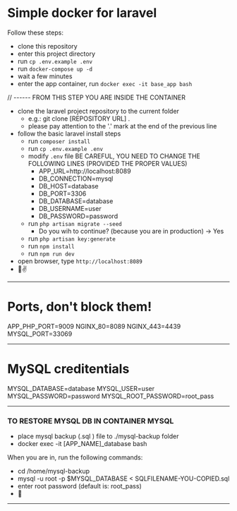 # Simple docker for laravel

Follow these steps:

- clone this repository
- enter this project directory
- run `cp .env.example .env`
- run `docker-compose up -d`
- wait a few minutes
- enter the app container, run `docker exec -it base_app bash`

// ------ FROM THIS STEP YOU ARE INSIDE THE CONTAINER
- clone the laravel project repository to the current folder
    - e.g.: git clone [REPOSITORY URL] .
    - please pay attention to the '.' mark at the end of the previous line
- follow the basic laravel install steps
    - run `composer install`
    - run `cp .env.example .env`
    - modify `.env` file
        BE CAREFUL, YOU NEED TO CHANGE THE FOLLOWING LINES (PROVIDED THE PROPER VALUES)
        - APP_URL=http://localhost:8089
        - DB_CONNECTION=mysql
        - DB_HOST=database
        - DB_PORT=3306
        - DB_DATABASE=database
        - DB_USERNAME=user
        - DB_PASSWORD=password
    - run `php artisan migrate --seed`
        - Do you wih to continue? (because you are in production) -> Yes
    - run `php artisan key:generate`
    - run `npm install`
    - run `npm run dev`
- open browser, type `http://localhost:8089`
- 🥳✌️



---------------------------------------

# Ports, don't block them!

APP_PHP_PORT=9009
NGINX_80=8089
NGINX_443=4439
MYSQL_PORT=33069

--------------------------------------

# MySQL creditentials

MYSQL_DATABASE=database
MYSQL_USER=user
MYSQL_PASSWORD=password
MYSQL_ROOT_PASSWORD=root_pass

--------------------------------------

### TO RESTORE MYSQL DB IN CONTAINER MYSQL

- place mysql backup (.sql ) file to ./mysql-backup folder
- docker exec -it [APP_NAME]_database bash

When you are in, run the following commands:

- cd /home/mysql-backup
- mysql -u root -p $MYSQL_DATABASE < SQLFILENAME-YOU-COPIED.sql
- enter root password (default is: root_pass)
- 🥳
---------------------------------------


